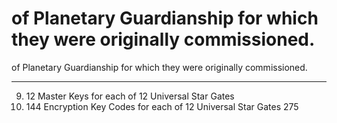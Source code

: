# of Planetary Guardianship for which they were originally commissioned.

of Planetary Guardianship for which they were originally commissioned.
_______________________________________________
9.   12 Master Keys for each of 12 Universal Star Gates
10.  144 Encryption Key Codes for each of 12 Universal Star Gates
275